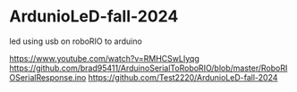 # ArdunioLeD-fall-2024
led using usb on roboRIO to arduino


https://www.youtube.com/watch?v=RMHCSwLIyqg
https://github.com/brad95411/ArduinoSerialToRoboRIO/blob/master/RoboRIOSerialResponse.ino
https://github.com/Test2220/ArdunioLeD-fall-2024